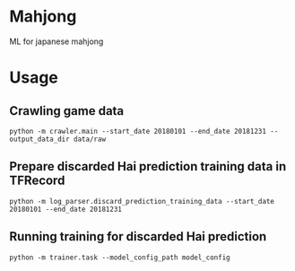 # Mahjong
ML for japanese mahjong

# Usage

## Crawling game data
```python -m crawler.main --start_date 20180101 --end_date 20181231 --output_data_dir data/raw```

## Prepare discarded Hai prediction training data in TFRecord
```python -m log_parser.discard_prediction_training_data --start_date 20180101 --end_date 20181231```

## Running training for discarded Hai prediction
```python -m trainer.task --model_config_path model_config```
